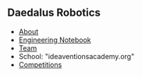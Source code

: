 ## Daedalus Robotics

- [About](about.md)
- [Engineering Notebook](engineeringnotebook.md)
- [Team](team.md)
- School: "ideaventionsacademy.org"
- [Competitions](competitions.md)
